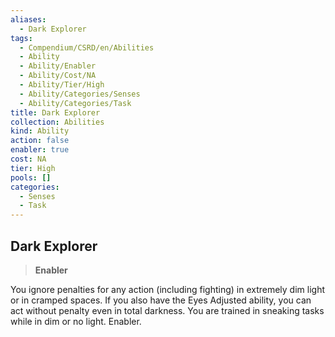 ```yaml
---
aliases:
  - Dark Explorer
tags:
  - Compendium/CSRD/en/Abilities
  - Ability
  - Ability/Enabler
  - Ability/Cost/NA
  - Ability/Tier/High
  - Ability/Categories/Senses
  - Ability/Categories/Task
title: Dark Explorer
collection: Abilities
kind: Ability
action: false
enabler: true
cost: NA
tier: High
pools: []
categories:
  - Senses
  - Task
---
```

## Dark Explorer  
>**Enabler**
  
You ignore penalties for any action (including fighting) in extremely dim light or in cramped spaces. If you also have the Eyes Adjusted ability, you can act without penalty even in total darkness. You are trained in sneaking tasks while in dim or no light. Enabler.